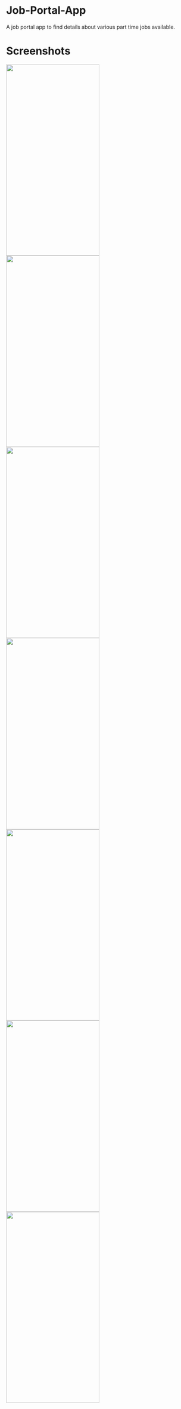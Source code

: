 # Job-Portal-App
A job portal app to find details about various part time jobs available. 

# Screenshots

<a href="url"><img src="https://user-images.githubusercontent.com/78342322/125240612-f505b400-e307-11eb-8957-8843733bb1ae.jpg" align="left" height="512.5" width="250" ></a>

<a href="url"><img src="https://user-images.githubusercontent.com/78342322/125240639-fafb9500-e307-11eb-9142-d82acab2d979.jpg" align="left" height="512.5" width="250" ></a>

<a href="url"><img src="https://user-images.githubusercontent.com/78342322/125240652-018a0c80-e308-11eb-833d-b3b62619f87d.jpg" align="left" height="512.5" width="250" ></a>
# 

<a href="url"><img src="https://user-images.githubusercontent.com/78342322/125240663-051d9380-e308-11eb-9670-46c8d78198e4.jpg" align="left" height="512.5" width="250" ></a>

<a href="url"><img src="https://user-images.githubusercontent.com/78342322/125240672-08188400-e308-11eb-934e-58969f54d1f5.jpg" align="left" height="512.5" width="250" ></a>

<a href="url"><img src="https://user-images.githubusercontent.com/78342322/125240682-0b137480-e308-11eb-9c0b-f878c32d91c7.jpg" align="left" height="512.5" width="250" ></a>
# 

<a href="url"><img src="https://user-images.githubusercontent.com/78342322/125240687-0e0e6500-e308-11eb-808a-74aeedca5c6f.jpg" align="left" height="512.5" width="250" ></a>
